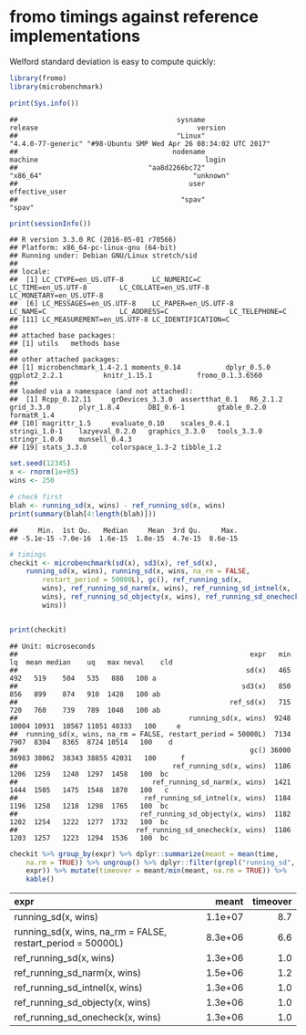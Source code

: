 

# fromo timings against reference implementations

Welford standard deviation is easy to compute quickly:




```r
library(fromo)
library(microbenchmark)

print(Sys.info())
```

```
##                                       sysname                                       release                                       version 
##                                       "Linux"                            "4.4.0-77-generic" "#98-Ubuntu SMP Wed Apr 26 08:34:02 UTC 2017" 
##                                      nodename                                       machine                                         login 
##                                "aa8d2266bc72"                                      "x86_64"                                     "unknown" 
##                                          user                                effective_user 
##                                        "spav"                                        "spav"
```

```r
print(sessionInfo())
```

```
## R version 3.3.0 RC (2016-05-01 r70566)
## Platform: x86_64-pc-linux-gnu (64-bit)
## Running under: Debian GNU/Linux stretch/sid
## 
## locale:
##  [1] LC_CTYPE=en_US.UTF-8       LC_NUMERIC=C               LC_TIME=en_US.UTF-8        LC_COLLATE=en_US.UTF-8     LC_MONETARY=en_US.UTF-8   
##  [6] LC_MESSAGES=en_US.UTF-8    LC_PAPER=en_US.UTF-8       LC_NAME=C                  LC_ADDRESS=C               LC_TELEPHONE=C            
## [11] LC_MEASUREMENT=en_US.UTF-8 LC_IDENTIFICATION=C       
## 
## attached base packages:
## [1] utils   methods base   
## 
## other attached packages:
## [1] microbenchmark_1.4-2.1 moments_0.14           dplyr_0.5.0            ggplot2_2.2.1          knitr_1.15.1           fromo_0.1.3.6560      
## 
## loaded via a namespace (and not attached):
##  [1] Rcpp_0.12.11     grDevices_3.3.0  assertthat_0.1   R6_2.1.2         grid_3.3.0       plyr_1.8.4       DBI_0.6-1        gtable_0.2.0     formatR_1.4     
## [10] magrittr_1.5     evaluate_0.10    scales_0.4.1     stringi_1.0-1    lazyeval_0.2.0   graphics_3.3.0   tools_3.3.0      stringr_1.0.0    munsell_0.4.3   
## [19] stats_3.3.0      colorspace_1.3-2 tibble_1.2
```

```r
set.seed(12345)
x <- rnorm(1e+05)
wins <- 250

# check first
blah <- running_sd(x, wins) - ref_running_sd(x, wins)
print(summary(blah[4:length(blah)]))
```

```
##     Min.  1st Qu.   Median     Mean  3rd Qu.     Max. 
## -5.1e-15 -7.0e-16  1.6e-15  1.8e-15  4.7e-15  8.6e-15
```

```r
# timings
checkit <- microbenchmark(sd(x), sd3(x), ref_sd(x), 
    running_sd(x, wins), running_sd(x, wins, na_rm = FALSE, 
        restart_period = 50000L), gc(), ref_running_sd(x, 
        wins), ref_running_sd_narm(x, wins), ref_running_sd_intnel(x, 
        wins), ref_running_sd_objecty(x, wins), ref_running_sd_onecheck(x, 
        wins))


print(checkit)
```

```
## Unit: microseconds
##                                                         expr   min    lq  mean median    uq   max neval    cld
##                                                        sd(x)   465   492   519    504   535   888   100 a     
##                                                       sd3(x)   850   856   899    874   910  1428   100 ab    
##                                                    ref_sd(x)   715   720   760    739   789  1048   100 ab    
##                                          running_sd(x, wins)  9248 10004 10931  10567 11051 48333   100     e 
##  running_sd(x, wins, na_rm = FALSE, restart_period = 50000L)  7134  7907  8304   8365  8724 10514   100    d  
##                                                         gc() 36000 36983 38062  38343 38855 42031   100      f
##                                      ref_running_sd(x, wins)  1186  1206  1259   1240  1297  1458   100  bc   
##                                 ref_running_sd_narm(x, wins)  1421  1444  1505   1475  1548  1870   100   c   
##                               ref_running_sd_intnel(x, wins)  1184  1196  1258   1218  1298  1765   100  bc   
##                              ref_running_sd_objecty(x, wins)  1182  1202  1254   1222  1277  1732   100  bc   
##                             ref_running_sd_onecheck(x, wins)  1186  1203  1257   1223  1294  1536   100  bc
```

```r
checkit %>% group_by(expr) %>% dplyr::summarize(meant = mean(time, 
    na.rm = TRUE)) %>% ungroup() %>% dplyr::filter(grepl("running_sd", 
    expr)) %>% mutate(timeover = meant/min(meant, na.rm = TRUE)) %>% 
    kable()
```



|expr                                                        |   meant| timeover|
|:-----------------------------------------------------------|-------:|--------:|
|running_sd(x, wins)                                         | 1.1e+07|      8.7|
|running_sd(x, wins, na_rm = FALSE, restart_period = 50000L) | 8.3e+06|      6.6|
|ref_running_sd(x, wins)                                     | 1.3e+06|      1.0|
|ref_running_sd_narm(x, wins)                                | 1.5e+06|      1.2|
|ref_running_sd_intnel(x, wins)                              | 1.3e+06|      1.0|
|ref_running_sd_objecty(x, wins)                             | 1.3e+06|      1.0|
|ref_running_sd_onecheck(x, wins)                            | 1.3e+06|      1.0|


